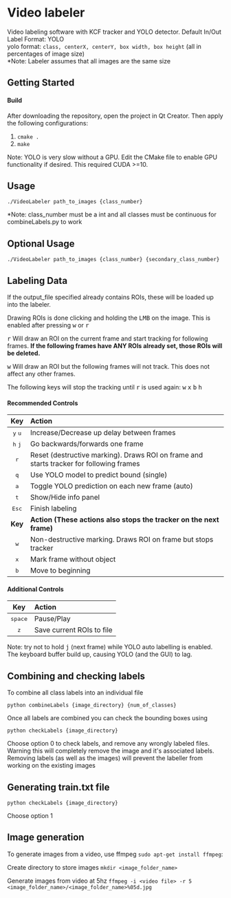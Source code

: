 # Video labeler

Video labeling software with KCF tracker and YOLO detector.
Default In/Out Label Format: YOLO  
yolo format: `class, centerX, centerY, box width, box height` (all in percentages of image size)  
*Note: Labeler assumes that all images are the same size

## Getting Started
#### Build
After downloading the repository, open the project in Qt Creator. Then apply the following configurations:
1. `cmake .`
2. `make`

Note: YOLO is very slow without a GPU. Edit the CMake file to enable GPU functionality if desired. This required CUDA >=10.

## Usage

`./VideoLabeler path_to_images {class_number}`

*Note: class_number must be a int and all classes must be continuous for combineLabels.py to work

## Optional Usage

`./VideoLabeler path_to_images {class_number} {secondary_class_number}`

## Labeling Data

If the output_file specified already contains ROIs, these will be loaded up into the labeler.

Drawing ROIs is done clicking and holding the <kbd>LMB</kbd> on the image. This is enabled after pressing <kbd>w</kbd> or <kbd>r</kbd>

<kbd>r</kbd> Will draw an ROI on the current frame and start tracking for following frames. <b>If the following frames have ANY ROIs already set, those ROIs will be deleted.</b>

<kbd>w</kbd> Will draw an ROI but the following frames will not track. This does not affect any other frames.

The following keys will stop the tracking until <kbd>r</kbd> is used again: <kbd>w</kbd> <kbd>x</kbd> <kbd>b</kbd> <kbd>h</kbd>  
 
#### Recommended Controls
|       Key        |    Action    |
|:----------------:|:-------------|
| <kbd>y</kbd> <kbd>u</kbd>  | Increase/Decrease up delay between frames |
| <kbd>h</kbd> <kbd>j</kbd>    | Go backwards/forwards one frame |
| <kbd>r</kbd>     | Reset (destructive marking). Draws ROI on frame and starts tracker for following frames |
| <kbd>q</kbd>     | Use YOLO model to predict bound (single) |
| <kbd>a</kbd>     | Toggle YOLO prediction on each new frame (auto) |
| <kbd>t</kbd>     | Show/Hide info panel |
| <kbd>Esc</kbd>   | Finish labeling |
| <b>Key</b>       | <b>Action (These actions also stops the tracker on the next frame)</b> |
| <kbd>w</kbd>     | Non-destructive marking. Draws ROI on frame but stops tracker |
| <kbd>x</kbd>     | Mark frame without object |
| <kbd>b</kbd>     | Move to beginning |

#### Additional Controls
|       Key        |    Action    |
|:----------------:|:-------------|
| <kbd>space</kbd>             | Pause/Play |
| <kbd>z</kbd>     | Save current ROIs to file |

Note: try not to hold <kbd>j</kbd> (next frame) while YOLO auto labelling is enabled. The keyboard buffer build up, causing YOLO (and the GUI) to lag.

## Combining and checking labels

To combine all class labels into an individual file  

`python combineLabels {image_directory} {num_of_classes}`  

Once all labels are combined you can check the bounding boxes using  

`python checkLabels {image_directory}`  

Choose option 0 to check labels, and remove any wrongly labeled files.  Warning this will completely remove the image and it's associated labels.
Removing labels (as well as the images) will prevent the labeller from working on the existing images

## Generating train.txt file
    
`python checkLabels {image_directory}`  

Choose option 1

## Image generation

To generate images from a video, use ffmpeg `sudo apt-get install ffmpeg`:

Create directory to store images
`mkdir <image_folder_name>`

Generate images from video at 5hz
`ffmpeg -i <video file> -r 5 <image_folder_name>/<image_folder_name>%05d.jpg`
